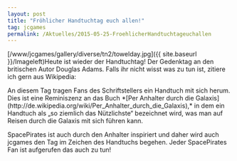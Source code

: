 ```yaml
---
layout: post
title: "Fröhlicher Handtuchtag euch allen!"
tag: jcgames
permalink: /Aktuelles/2015-05-25-FroehlicherHandtuchtageuchallen
---
```



[/www/jcgames/gallery/diverse/tn2/towelday.jpg]({{ site.baseurl }}/Imageleft)Heute ist wieder der Handtuchtag! Der Gedenktag an den britischen Autor Douglas Adams. Falls ihr nicht wisst was zu tun ist, zitiere ich gern aus Wikipedia:

<p class="zitat">An diesem Tag tragen Fans des Schriftstellers ein Handtuch mit sich herum. Dies ist eine Reminiszenz an das Buch *[Per Anhalter durch die Galaxis](http://de.wikipedia.org/wiki/Per_Anhalter_durch_die_Galaxis),* in dem ein Handtuch als &bdquo;so ziemlich das Nützlichste&ldquo; bezeichnet wird, was man auf Reisen durch die Galaxis mit sich führen kann.</p>
SpacePirates ist auch durch den Anhalter inspiriert und daher wird auch jcgames den Tag im Zeichen des Handtuchs begehen. Jeder SpacePirates Fan ist aufgerufen das auch zu tun!


